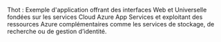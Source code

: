 Thot :
Exemple d'application offrant des interfaces Web et Universelle fondées sur les services Cloud Azure App Services et exploitant des ressources Azure complémentaires comme les services de stockage, de recherche ou de gestion d’identité.
